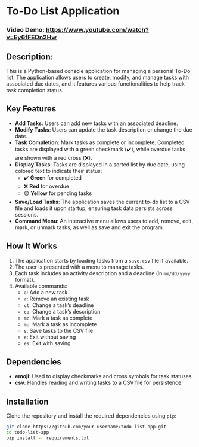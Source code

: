 # To-Do List Application
  ### Video Demo:  <https://www.youtube.com/watch?v=Ey6fFEDn2Hw>
## Description:
    
This is a Python-based console application for managing a personal To-Do list. The application allows users to create, modify, and manage tasks with associated due dates, and it features various functionalities to help track task completion status.

## Key Features
- **Add Tasks**: Users can add new tasks with an associated deadline.
- **Modify Tasks**: Users can update the task description or change the due date.
- **Task Completion**: Mark tasks as complete or incomplete. Completed tasks are displayed with a green checkmark (:heavy_check_mark:), while overdue tasks are shown with a red cross (:x:).
- **Display Tasks**: Tasks are displayed in a sorted list by due date, using colored text to indicate their status:
  - :heavy_check_mark: **Green** for completed
  - :x: **Red** for overdue
  - :yellow_circle: **Yellow** for pending tasks
- **Save/Load Tasks**: The application saves the current to-do list to a CSV file and loads it upon startup, ensuring task data persists across sessions.
- **Command Menu**: An interactive menu allows users to add, remove, edit, mark, or unmark tasks, as well as save and exit the program.

## How It Works
1. The application starts by loading tasks from a `save.csv` file if available.
2. The user is presented with a menu to manage tasks.
3. Each task includes an activity description and a deadline (in `mm/dd/yyyy` format).
4. Available commands:
   - `a`: Add a new task
   - `r`: Remove an existing task
   - `ct`: Change a task’s deadline
   - `ca`: Change a task’s description
   - `mc`: Mark a task as complete
   - `mu`: Mark a task as incomplete
   - `s`: Save tasks to the CSV file
   - `e`: Exit without saving
   - `es`: Exit with saving

## Dependencies
- **emoji**: Used to display checkmarks and cross symbols for task statuses.
- **csv**: Handles reading and writing tasks to a CSV file for persistence.

## Installation
Clone the repository and install the required dependencies using `pip`:

```bash
git clone https://github.com/your-username/todo-list-app.git
cd todo-list-app
pip install -r requirements.txt
